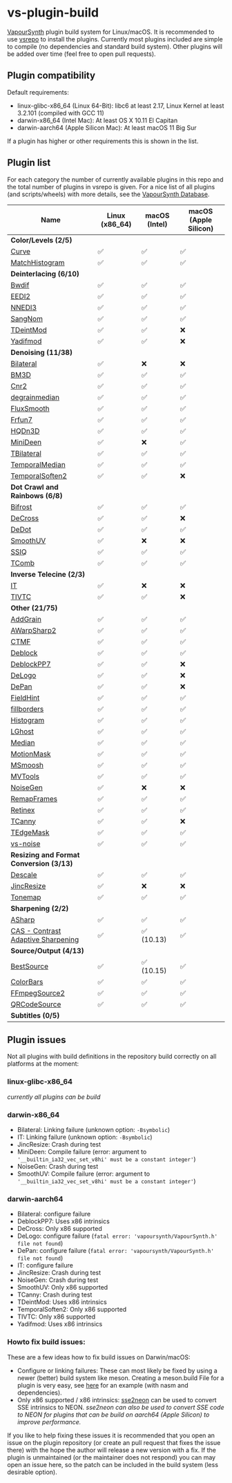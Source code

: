 # vs-plugin-build

[VapourSynth](https://www.vapoursynth.com/) plugin build system for Linux/macOS. It is recommended to use [vsrepo](https://github.com/vapoursynth/vsrepo/) to install the plugins.
Currently most plugins included are simple to compile (no dependencies and standard build system). Other plugins will be added over time (feel free to open pull requests).

## Plugin compatibility

Default requirements:
- linux-glibc-x86_64 (Linux 64-Bit): libc6 at least 2.17, Linux Kernel at least 3.2.101 (compiled with GCC 11)
- darwin-x86_64 (Intel Mac): At least OS X 10.11 El Capitan
- darwin-aarch64 (Apple Silicon Mac): At least macOS 11 Big Sur

If a plugin has higher or other requirements this is shown in the list.

## Plugin list

For each category the number of currently available plugins in this repo and the total number of plugins in vsrepo is given.
For a nice list of all plugins (and scripts/wheels) with more details, see the [VapourSynth Database](https://vsdb.top/vsrepogui).

|Name                                                        |  Linux (x86_64)  | macOS (Intel) |macOS (Apple Silicon)|
|------------------------------------------------------------|------------------|---------------|---------------------|
|**Color/Levels (2/5)**||||
|[Curve](https://github.com/HomeOfVapourSynthEvolution/VapourSynth-Curve)|        ✅         |      ✅      |      ✅       |
|[MatchHistogram](https://github.com/dubhater/vapoursynth-matchhistogram)|        ✅         |      ✅      |      ✅       |
|**Deinterlacing (6/10)**||||
|[Bwdif](https://github.com/HomeOfVapourSynthEvolution/VapourSynth-Bwdif)        |        ✅         |      ✅      |      ✅       |
|[EEDI2](https://github.com/HomeOfVapourSynthEvolution/VapourSynth-EEDI2)        |        ✅         |      ✅      |      ✅       |
|[NNEDI3](https://github.com/dubhater/vapoursynth-nnedi3)                        |        ✅         |      ✅      |      ✅       |
|[SangNom](https://github.com/dubhater/vapoursynth-sangnom)                      |        ✅         |      ✅      |      ✅       |
|[TDeintMod](https://github.com/HomeOfVapourSynthEvolution/VapourSynth-TDeintMod)|        ✅         |      ✅      |      ❌       |
|[Yadifmod](https://github.com/HomeOfVapourSynthEvolution/VapourSynth-Yadifmod)  |        ✅         |      ✅      |      ❌       |
|**Denoising (11/38)**||||
|[Bilateral](https://github.com/HomeOfVapourSynthEvolution/VapourSynth-Bilateral)|        ✅         |      ❌      |      ❌       |
|[BM3D](https://github.com/HomeOfVapourSynthEvolution/VapourSynth-BM3D)          |        ✅         |      ✅      |      ✅       |
|[Cnr2](https://github.com/dubhater/vapoursynth-cnr2)                            |        ✅         |      ✅      |      ✅       |
|[degrainmedian](https://github.com/dubhater/vapoursynth-degrainmedian)          |        ✅         |      ✅      |      ✅       |
|[FluxSmooth](https://github.com/dubhater/vapoursynth-fluxsmooth)                |        ✅         |      ✅      |      ✅       |
|[Frfun7](https://github.com/dubhater/vapoursynth-frfun7)                        |        ✅         |      ✅      |      ✅       |
|[HQDn3D](https://github.com/theChaosCoder/vapoursynth-hqdn3d)                   |        ✅         |      ✅      |      ✅       |
|[MiniDeen](https://github.com/dubhater/vapoursynth-minideen)                    |        ✅         |      ❌      |      ✅       |
|[TBilateral](https://github.com/dubhater/vapoursynth-tbilateral)                |        ✅         |      ✅      |      ✅       |
|[TemporalMedian](https://github.com/dubhater/vapoursynth-temporalmedian)        |        ✅         |      ✅      |      ✅       |
|[TemporalSoften2](https://github.com/dubhater/vapoursynth-temporalsoften2)      |        ✅         |      ✅      |      ❌       |
|**Dot Crawl and Rainbows (6/8)**||||
|[Bifrost](https://github.com/dubhater/vapoursynth-bifrost)  |        ✅         |      ✅      |      ✅       |
|[DeCross](https://github.com/dubhater/vapoursynth-decross)  |        ✅         |      ✅      |      ❌       |
|[DeDot](https://github.com/dubhater/vapoursynth-dedot)      |        ✅         |      ✅      |      ✅       |
|[SmoothUV](https://github.com/dubhater/vapoursynth-smoothuv)|        ✅         |      ❌      |      ❌       |
|[SSIQ](https://github.com/dubhater/vapoursynth-ssiq)        |        ✅         |      ✅      |      ✅       |
|[TComb](https://github.com/dubhater/vapoursynth-tcomb)      |        ✅         |      ✅      |      ✅       |
|**Inverse Telecine (2/3)**||||
|[IT](https://github.com/HomeOfVapourSynthEvolution/VapourSynth-IT)|        ✅         |      ❌      |      ❌       |
|[TIVTC](https://github.com/dubhater/vapoursynth-tivtc)            |        ✅         |      ✅      |      ❌       |
|**Other (21/75)**||||
|[AddGrain](https://github.com/HomeOfVapourSynthEvolution/VapourSynth-AddGrain)        |        ✅         |      ✅      |      ✅       |
|[AWarpSharp2](https://github.com/dubhater/vapoursynth-awarpsharp2)                    |        ✅         |      ✅      |      ✅       |
|[CTMF](https://github.com/HomeOfVapourSynthEvolution/VapourSynth-CTMF)                |        ✅         |      ✅      |      ✅       |
|[Deblock](https://github.com/HomeOfVapourSynthEvolution/VapourSynth-Deblock)          |        ✅         |      ✅      |      ✅       |
|[DeblockPP7](https://github.com/HomeOfVapourSynthEvolution/VapourSynth-DeblockPP7)    |        ✅         |      ✅      |      ❌       |
|[DeLogo](https://github.com/HomeOfVapourSynthEvolution/VapourSynth-DeLogo)            |        ✅         |      ✅      |      ❌       |
|[DePan](https://github.com/Vapoursynth-Plugins-Gitify/DePan)                          |        ✅         |      ✅      |      ❌       |
|[FieldHint](https://github.com/dubhater/vapoursynth-fieldhint)                        |        ✅         |      ✅      |      ✅       |
|[fillborders](https://github.com/dubhater/vapoursynth-fillborders)                    |        ✅         |      ✅      |      ✅       |
|[Histogram](https://github.com/dubhater/vapoursynth-histogram)                        |        ✅         |      ✅      |      ✅       |
|[LGhost](https://github.com/HomeOfVapourSynthEvolution/VapourSynth-LGhost)            |        ✅         |      ✅      |      ✅       |
|[Median](https://github.com/dubhater/vapoursynth-median)                              |        ✅         |      ✅      |      ✅       |
|[MotionMask](https://github.com/dubhater/vapoursynth-motionmask)                      |        ✅         |      ✅      |      ✅       |
|[MSmoosh](https://github.com/dubhater/vapoursynth-msmoosh)                            |        ✅         |      ✅      |      ✅       |
|[MVTools](https://github.com/dubhater/vapoursynth-mvtools)                            |        ✅         |      ✅      |      ✅       |
|[NoiseGen](https://github.com/theChaosCoder/vapoursynth-noisegen)                     |        ✅         |      ❌      |      ❌       |
|[RemapFrames](https://github.com/Irrational-Encoding-Wizardry/Vapoursynth-RemapFrames)|        ✅         |      ✅      |      ✅       |
|[Retinex](https://github.com/HomeOfVapourSynthEvolution/VapourSynth-Retinex)          |        ✅         |      ✅      |      ✅       |
|[TCanny](https://github.com/HomeOfVapourSynthEvolution/VapourSynth-TCanny)            |        ✅         |      ✅      |      ❌       |
|[TEdgeMask](https://github.com/dubhater/vapoursynth-tedgemask)                        |        ✅         |      ✅      |      ✅       |
|[vs-noise](https://github.com/wwww-wwww/vs-noise)                                     |        ✅         |      ✅      |      ✅       |
|**Resizing and Format Conversion (3/13)**||||
|[Descale](https://github.com/Jaded-Encoding-Thaumaturgy/vapoursynth-descale)|        ✅         |      ✅      |      ✅       |
|[JincResize](https://github.com/Kiyamou/VapourSynth-JincResize)             |        ✅         |      ❌      |      ❌       |
|[Tonemap](https://github.com/ifb/vapoursynth-tonemap)                       |        ✅         |      ✅      |      ✅       |
|**Sharpening (2/2)**||||
|[ASharp](https://github.com/dubhater/vapoursynth-asharp)                                           |        ✅         |      ✅      |      ✅       |
|[CAS - Contrast Adaptive Sharpening](https://github.com/HomeOfVapourSynthEvolution/VapourSynth-CAS)|        ✅         |  ✅ (10.13)  |      ✅       |
|**Source/Output (4/13)**||||
|[BestSource](https://github.com/vapoursynth/bestsource)      |        ✅         |  ✅ (10.15)  |      ✅       |
|[ColorBars](https://github.com/ifb/vapoursynth-colorbars)    |        ✅         |      ✅      |      ✅       |
|[FFmpegSource2](https://github.com/FFMS/ffms2)               |        ✅         |      ✅      |      ✅       |
|[QRCodeSource](https://github.com/jeremypoulter/QRCodeSource)|        ✅         |      ✅      |      ✅       |
|**Subtitles (0/5)**||||


## Plugin issues

Not all plugins with build definitions in the repository build correctly on all platforms at the moment:

### linux-glibc-x86_64
*currently all plugins can be build*

### darwin-x86_64
- Bilateral: Linking failure (unknown option: `-Bsymbolic`)
- IT: Linking failure (unknown option: `-Bsymbolic`)
- JincResize: Crash during test
- MiniDeen: Compile failure (error: argument to `'__builtin_ia32_vec_set_v8hi' must be a constant integer'`)
- NoiseGen: Crash during test
- SmoothUV: Compile failure (error: argument to `'__builtin_ia32_vec_set_v8hi' must be a constant integer'`)

### darwin-aarch64
- Bilateral: configure failure
- DeblockPP7: Uses x86 intrinsics
- DeCross: Only x86 supported
- DeLogo: configure failure (`fatal error: 'vapoursynth/VapourSynth.h' file not found`)
- DePan: configure failure (`fatal error: 'vapoursynth/VapourSynth.h' file not found`)
- IT: configure failure
- JincResize: Crash during test
- NoiseGen: Crash during test
- SmoothUV: Only x86 supported
- TCanny: Crash during test
- TDeintMod: Uses x86 intrinsics
- TemporalSoften2: Only x86 supported
- TIVTC: Only x86 supported
- Yadifmod: Uses x86 intrinsics

### Howto fix build issues:
These are a few ideas how to fix build issues on Darwin/macOS:
- Configure or linking failures: These can most likely be fixed by using a newer (better) build system like meson. Creating a meson.build File for a plugin is very easy, see [here](https://github.com/dubhater/vapoursynth-mvtools/blob/master/meson.build) for an example (with nasm and dependencies).
- Only x86 supported / x86 intrinsics: [sse2neon](https://github.com/DLTcollab/sse2neon) can be used to convert SSE intrinsics to NEON. *sse2neon can also be used to convert SSE code to NEON for plugins that can be build on aarch64 (Apple Silicon) to improve performance.* 

If you like to help fixing these issues it is recommended that you open an issue on the plugin repository (or create an pull request that fixes the issue there) with the hope the author will release a new version with a fix. If the plugin is unmaintained (or the maintainer does not respond) you can may open an issue here, so the patch can be included in the build system (less desirable option).
